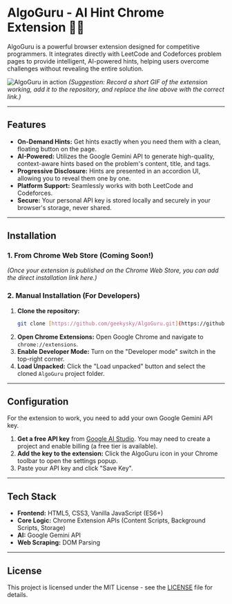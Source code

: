 # AlgoGuru - AI Hint Chrome Extension 🧠💡

AlgoGuru is a powerful browser extension designed for competitive programmers. It integrates directly with LeetCode and Codeforces problem pages to provide intelligent, AI-powered hints, helping users overcome challenges without revealing the entire solution.

![AlgoGuru in action](link-to-your-demo-gif-here.gif)
*(Suggestion: Record a short GIF of the extension working, add it to the repository, and replace the line above with the correct link.)*

---

## Features

- **On-Demand Hints:** Get hints exactly when you need them with a clean, floating button on the page.
- **AI-Powered:** Utilizes the Google Gemini API to generate high-quality, context-aware hints based on the problem's content, title, and tags.
- **Progressive Disclosure:** Hints are presented in an accordion UI, allowing you to reveal them one by one.
- **Platform Support:** Seamlessly works with both LeetCode and Codeforces.
- **Secure:** Your personal API key is stored locally and securely in your browser's storage, never shared.

---

## Installation

### 1. From Chrome Web Store (Coming Soon!)

*(Once your extension is published on the Chrome Web Store, you can add the direct installation link here.)*

### 2. Manual Installation (For Developers)

1.  **Clone the repository:**
    ```bash
    git clone [https://github.com/geekysky/AlgoGuru.git](https://github.com/geekysky/AlgoGuru.git)
    ```
2.  **Open Chrome Extensions:** Open Google Chrome and navigate to `chrome://extensions`.
3.  **Enable Developer Mode:** Turn on the "Developer mode" switch in the top-right corner.
4.  **Load Unpacked:** Click the "Load unpacked" button and select the cloned `AlgoGuru` project folder.

---

## Configuration

For the extension to work, you need to add your own Google Gemini API key.

1.  **Get a free API key** from [Google AI Studio](https://aistudio.google.com/app/apikey). You may need to create a project and enable billing (a free tier is available).
2.  **Add the key to the extension:** Click the AlgoGuru icon in your Chrome toolbar to open the settings popup.
3.  Paste your API key and click "Save Key".

---

## Tech Stack

- **Frontend:** HTML5, CSS3, Vanilla JavaScript (ES6+)
- **Core Logic:** Chrome Extension APIs (Content Scripts, Background Scripts, Storage)
- **AI:** Google Gemini API
- **Web Scraping:** DOM Parsing

---

## License

This project is licensed under the MIT License - see the [LICENSE](LICENSE) file for details.
